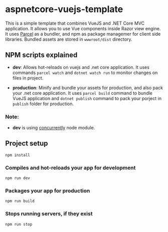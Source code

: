 # aspnetcore-vuejs-template

This is a simple template that combines VueJS and .NET Core MVC application. It allows you to use Vue components inside Razor view engine. It uses [Parcel](https://parceljs.org/) as a bundler, and npm as package managemer for client side libraries. Bundled assets are stored in ```wwwroot/dist``` directory.

## NPM scripts explained
* **dev**: Allows hot-reloads on vuejs and .net core application. It uses commands ```parcel watch``` and ```dotnet watch run``` to monitor changes on files in project. 

* **production**: Minify and bundle your assets for production, and also pack your .net core application. It uses ```parcel build``` command to bundle VueJS application and ```dotnet publish``` command to pack your porject in ```publish``` folder for production. 

### Note:
- **dev** is using [concurrently](https://www.npmjs.com/package/concurrently) node module.



## Project setup
```
npm install
```

### Compiles and hot-reloads your app for development
```
npm run dev
```

### Packages your app for production
```
npm run build
```

### Stops running servers, if they exist
```
npm run stop
```